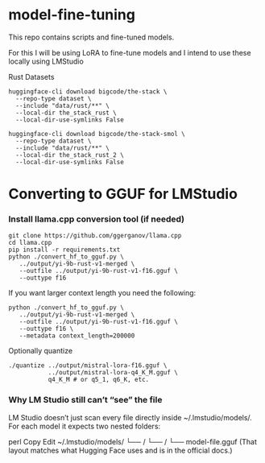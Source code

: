 # model-fine-tuning

This repo contains scripts and fine-tuned models. 

For this I will be using LoRA to fine-tune models and I intend to use these locally using LMStudio


Rust Datasets

```
huggingface-cli download bigcode/the-stack \          
  --repo-type dataset \
  --include "data/rust/**" \
  --local-dir the_stack_rust \
  --local-dir-use-symlinks False
```

```
huggingface-cli download bigcode/the-stack-smol \
  --repo-type dataset \
  --include "data/rust/**" \
  --local-dir the_stack_rust_2 \
  --local-dir-use-symlinks False
```

# Converting to GGUF for LMStudio

### Install llama.cpp conversion tool (if needed)

```
git clone https://github.com/ggerganov/llama.cpp
cd llama.cpp
pip install -r requirements.txt
python ./convert_hf_to_gguf.py \
   ../output/yi-9b-rust-v1-merged \
   --outfile ../output/yi-9b-rust-v1-f16.gguf \
   --outtype f16
```

If you want larger context length you need the following:

```
python ./convert_hf_to_gguf.py \
   ../output/yi-9b-rust-v1-merged \
   --outfile ../output/yi-9b-rust-v1-f16.gguf \
   --outtype f16 \
   --metadata context_length=200000
```
Optionally quantize

```
./quantize ../output/mistral-lora-f16.gguf \
           ../output/mistral-lora-q4_K_M.gguf \
           q4_K_M # or q5_1, q6_K, etc.
```


### Why LM Studio still can’t “see” the file

LM Studio doesn’t just scan every file directly inside ~/.lmstudio/models/.
For each model it expects two nested folders:

perl
Copy
Edit
~/.lmstudio/models/
└── <publisher-name>/
    └── <model-name>/
        └── model-file.gguf
(That layout matches what Hugging Face uses and is in the official docs.)